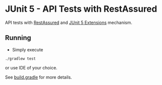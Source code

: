 # JUnit 5 - API Tests with RestAssured

API tests with [RestAssured](https://rest-assured.io/)
and [JUnit 5 Extensions](https://junit.org/junit5/docs/current/user-guide/#extensions) mechanism.

## Running

- Simply execute

```shell
./gradlew test
```

or use IDE of your choice.

See [build.gradle](build.gradle) for more details.
